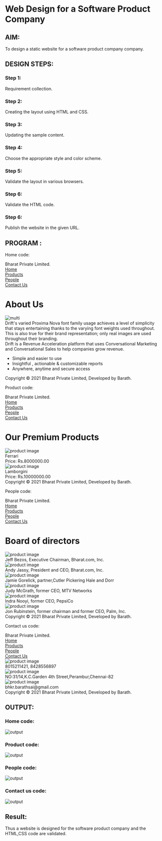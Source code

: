# Web Design for a Software Product Company

## AIM:

To design a static website for a software product company company.

## DESIGN STEPS:

### Step 1:

Requirement collection.

### Step 2:

Creating the layout using HTML and CSS.

### Step 3:

Updating the sample content.

### Step 4:

Choose the appropriate style and color scheme.

### Step 5:

Validate the layout in various browsers.

### Step 6:

Validate the HTML code.

### Step 6:

Publish the website in the given URL.

## PROGRAM :

Home code:
<!DOCTYPE html>
<html lang="en">
  <head>
    <title>Bharat Private Limited</title>
    <link rel="stylesheet" href="./css/layout.css" />
    <link rel="icon" href="./img/icon.png" type="image/x-icon" />
  </head>

  <body>
    <div class="container">
      <div class="banner">Bharat Private Limited.</div>
      <div class="menu">
        <div class="menuitemselected"><a href="/static/home.html">Home</a></div>
        <div class="menuitem"><a href="/static/products.html">Products</a></div>
        <div class="menuitem"><a href="/static/people.html">People</a></div>
        <div class="menuitem"><a href="/static/contact us.html">Contact Us</a></div>
      </div>
      <div class="content">
        <div class="homecontent">
          <h1>About Us</h1>
          <img src="./multi.jpg" alt="multi" />
            <div class="contenttext">
                 Drift's varied Proxima Nova font family usage achieves a level of
              simplicity that stays entertaining thanks to the varying font weights
              used throughout. This is also true for their brand representation; 
              only real images are used throughout their branding. 
            <br />
                 Drift is a Revenue Acceleration platform that uses Conversational
              Marketing and Conversational Sales to help companies grow revenue.
            <ul>
              <li>Simple and easier to use</li>
              <li>Insightful , actionable & customizable reports</li>
              <li>Anywhere, anytime and secure access</li>
            </ul>
          </div>
        </div>
      </div>
      <div class="footer">
        Copyright &#169; 2021 Bharat Private Limited, Developed by Barath.
      </div>
    </div>
  </body>
</html>

Product code:
<!DOCTYPE html>
<html lang="en">
  <head>
    <title>Bharat Private Limited</title>
    <link rel="stylesheet" href="./css/layout.css" />
    <link rel="icon" href="./img/icon.png" type="image/x-icon" />
  </head>

  <body>
    <div class="container">
      <div class="banner">Bharat Private Limited.</div>
      <div class="menu">
        <div class="menuitem"><a href="/static/home.html">Home</a></div>
        <div class="menuitemselected"><a href="/static/products.html">Products</a></div>
        <div class="menuitem"><a href="/static/people.html">People</a></div>
        <div class="menuitem"><a href="/static/contact us.html">Contact Us</a></div>
      </div>
      <div class="content">
        <div class="productcontent">    
          <h1>Our Premium Products</h1>
          <div class="productitems">
              <div class="productitem"> 
                  <div class="itemimage">
                  <img src="/static/img/car.jpg" alt="product image">
                  </div>
                  <div class="itemname">Ferrari</div>
                  <div class="itemprice">Price: Rs.8000000.00 </div>
              </div>
              <div class="productitem"> 
                  <div class="itemimage">
                  <img src="/static/img/car1.jpg"  alt="product image">
                  </div>
                  <div class="itemname">Lamborgini</div>
                  <div class="itemprice">Price: Rs.10000000.00 </div>
              </div>
          </div>
          </div>        
      </div>
      <div class="footer">
        Copyright &#169; 2021 Bharat Private Limited, Developed by Barath.
      </div>
    </div>
  </body>
</html>

People code:
<!DOCTYPE html>
<html lang="en">
  <head>
    <title>Bharat Private Limited</title>
    <link rel="stylesheet" href="./css/layout.css" />
    <link rel="icon" href="./img/icon.png" type="image/x-icon" />
  </head>

  <body>
    <div class="container">
      <div class="banner">Bharat Private Limited.</div>
      <div class="menu">
        <div class="menuitem"><a href="/static/home.html">Home</a></div>
        <div class="menuitem"><a href="/static/products.html">Products</a></div>
        <div class="menuitemselected"><a href="/static/people.html">People</a></div>
        <div class="menuitem"><a href="/static/contact us.html">Contact Us</a></div>
      </div>
      <div class="content">
        <div class="homecontent">
          <h1>Board of directors</h1>
            <div class="productitem"> 
                <div class="itemimage">
                <img src="/static/img/1.jpg"  alt="product image">
                </div>
                <div class="itemname">Jeff Bezos, Executive Chairman, Bharat.com, Inc.</div>
            </div>
            <div class="productitem"> 
                <div class="itemimage">
                <img src="/static/img/andy.jpg"  alt="product image">
                </div>
                <div class="itemname"> Andy Jassy, President and CEO, Bharat.com, Inc.</div>     
            </div>
            <div class="productitem"> 
                <div class="itemimage">
                <img src="/static/img/jamie.jpg"  alt="product image">
                </div>
                <div class="itemname">Jamie Gorelick, partner,Cutler Pickering Hale and Dorr</div>
            </div>
            <div class="productitem"> 
                <div class="itemimage">
                <img src="/static/img/judy.jpg"  alt="product image">
                </div>
                <div class="itemname">Judy McGrath, former CEO, MTV Networks</div>
            </div>
            <div class="productitem"> 
                <div class="itemimage">
                <img src="/static/img/indra.jpg"  alt="product image">
                </div>
                <div class="itemname">Indra Nooyi, former CEO, PepsiCo</div>
            </div>
            <div class="productitem"> 
                <div class="itemimage">
                <img src="/static/img/jon.jpg"  alt="product image">
                </div>
                <div class="itemname">Jon Rubinstein, former chairman and former CEO, Palm, Inc.</div>
            </div> 
          </div>
          </div>
       </div>
       <div class="footer">
          Copyright &#169; 2021 Bharat Private Limited, Developed by Barath.
       </div>
     </div>
   </body>
 </html>

Contact us code:
<!DOCTYPE html>
<html lang="en">
  <head>
    <title>Bharat Private Limited</title>
    <link rel="stylesheet" href="./css/layout.css" />
    <link rel="icon" href="./img/icon.png" type="image/x-icon" />
  </head>

  <body>
    <div class="container">
      <div class="banner">Bharat Private Limited.</div>
      <div class="menu">
        <div class="menuitem"><a href="/static/home.html">Home</a></div>
        <div class="menuitem"><a href="/static/products.html">Products</a></div>
        <div class="menuitem"><a href="/static/people.html">People</a></div>
        <div class="menuitemselected"><a href="/static/contact us.html">Contact Us</a></div>
      </div>
      <div class="content">
        <div class="productcontent">    
          <div class="productitems">
              <div class="productitem"> 
                  <div class="itemimage">
                  <img src="/static/img/phone.png" alt="product image">
                  </div>
                  <div class="itemname">8015211421,
                                        8428556897   
                  </div>
              </div>
              <div class="productitem"> 
                  <div class="itemimage">
                  <img src="/static/img/location.png"  alt="product image">
                  </div>
                  <div class="itemname">NO:31/14,K.C.Garden 4th Street,Perambur,Chennai-82</div>
              </div>
              <div class="productitem"> 
                <div class="itemimage">
                <img src="/static/img/mail.jpg"  alt="product image">
                </div>
                <div class="itemname">bhkr.barathsai@gmail.com</div>
            </div>
          </div>
          </div>        
      </div>
      <div class="footer">
        Copyright &#169; 2021 Bharat Private Limited, Developed by Barath.
      </div>
    </div>
  </body>
</html>



## OUTPUT:

### Home code:
![output](./home.JPG)
### Product code:
![output](./products.JPG)
### People code:
![output](./people.JPG)
### Contact us code:
![output](./US.JPG)
## Result:

Thus a website is designed for the software product company and the HTML,CSS code are validated.
